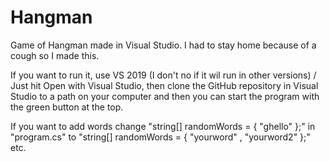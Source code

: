 # Hangman

Game of Hangman made in Visual Studio. I had to stay home because of a cough so I made this.

If you want to run it, use VS 2019 (I don't no if it wil run in other versions)
/
Just hit Open with Visual Studio, then clone the GitHub repository in Visual Studio to a path on your computer and then you can start the program with the green button at the top.

If you want to add words change "string[] randomWords = { "ghello" };" in "program.cs" to "string[] randomWords = { "yourword" , "yourword2" };" etc.

